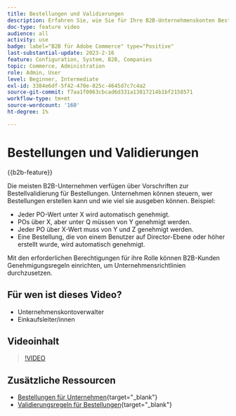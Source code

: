 ```yaml
---
title: Bestellungen und Validierungen
description: Erfahren Sie, wie Sie für Ihre B2B-Unternehmenskonten Bestellaufträge und Validierungsregeln aktivieren.
doc-type: feature video
audience: all
activity: use
badge: label="B2B für Adobe Commerce" type="Positive"
last-substantial-update: 2023-2-16
feature: Configuration, System, B2B, Companies
topic: Commerce, Administration
role: Admin, User
level: Beginner, Intermediate
exl-id: 3384e6df-5f42-470e-825c-4645d7c7c4a2
source-git-commit: f7aa1f0063cbcad6d331a13817214b1bf2158571
workflow-type: tm+mt
source-wordcount: '160'
ht-degree: 1%

---
```


# Bestellungen und Validierungen

{{b2b-feature}}

Die meisten B2B-Unternehmen verfügen über Vorschriften zur Bestellvalidierung für Bestellungen. Unternehmen können steuern, wer Bestellungen erstellen kann und wie viel sie ausgeben können. Beispiel:

- Jeder PO-Wert unter X wird automatisch genehmigt.
- POs über X, aber unter Q müssen von Y genehmigt werden.
- Jeder PO über X-Wert muss von Y und Z genehmigt werden.
- Eine Bestellung, die von einem Benutzer auf Director-Ebene oder höher erstellt wurde, wird automatisch genehmigt.

Mit den erforderlichen Berechtigungen für ihre Rolle können B2B-Kunden Genehmigungsregeln einrichten, um Unternehmensrichtlinien durchzusetzen.

## Für wen ist dieses Video?

- Unternehmenskontoverwalter
- Einkaufsleiter/innen

## Videoinhalt

>[!VIDEO](https://video.tv.adobe.com/v/344450?quality=12&learn=on)

## Zusätzliche Ressourcen

- [Bestellungen für Unternehmen](https://experienceleague.adobe.com/docs/commerce-admin/b2b/purchase-orders/purchase-order-flow.html){target="_blank"}
- [Validierungsregeln für Bestellungen](https://experienceleague.adobe.com/docs/commerce-admin/b2b/purchase-orders/account-dashboard-approval-rules.html){target="_blank"}

